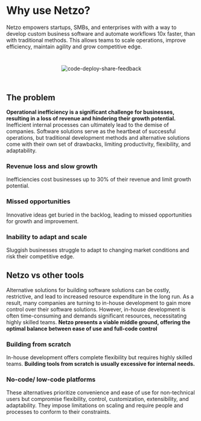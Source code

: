 <script setup>
import ListItem from '@theme/components/list/ListItem.vue'
</script>

# Why use Netzo?

Netzo empowers startups, SMBs, and enterprises with with a way to develop custom business software and automate workflows 10x faster, than with traditional methods. This allows teams to scale operations, improve efficiency, maintain agility and grow competitive edge.


<div style="text-align:-webkit-center; padding: 20pt">
  <img src="/images/home/code-deploy-share-feedback.svg" alt="code-deploy-share-feedback">
</div>

<ListItem
  text="<strong>Simpified Development:</strong> Streamline the development process and enable effortless deployment of custom business software, eliminating infrastructure complexities and saving time for developers."
  icon="i-mdi-star-four-points-outline color-primary-500"
/>

<ListItem
  text="<strong>Secure sharing:</strong> Ensure secure sharing of custom tools across teams, facilitating efficient collaboration and enabling seamless access to necessary resources."
  icon="i-mdi-share-variant color-primary-500"
/>

<ListItem
  text="<strong>Efficient Tool Utilization:</strong> Empower teams to efficiently utilize custom tools, boosting productivity and enabling smoother workflows within the organization."
  icon="i-mdi-checkbox-marked-circle-outline color-primary-500"
/>

<ListItem
  text="<strong>Adaptability to evolving needs:</strong> Allow developers to easily modify and adapt tools as the business's processes and requirements evolve, ensuring flexibility and control in a rapidly changing environment."
  icon="i-mdi-message-text-outline color-primary-500"
/>

## The problem

**Operational inefficiency is a significant challenge for businesses, resulting in a loss of revenue and hindering their growth potential.** Inefficient internal processes can ultimately lead to the demise of companies. Software solutions serve as the heartbeat of successful operations, but traditional development methods and alternative solutions come with their own set of drawbacks, limiting productivity, flexibility, and adaptability.

<div class="grid grid-cols-1 gap-6 md:grid-cols-3 text-center py-6">
  <article class="border border-grey bg-accent-500 bg-opacity-5 rounded-lg p-2">
    <h3 class="pb-2 font-bold text-accent-500 text-xs">
      Revenue loss and slow growth
    </h3>
    <p class="text-sm">
      Inefficiencies cost businesses up to 30% of their revenue and limit growth potential.
    </p>
  </article>
  <article class="border border-grey bg-accent-500 bg-opacity-5 rounded-lg p-2">
    <h3 class="pb-2 font-bold text-accent-500 text-xs">
      Missed opportunities
    </h3>
    <p class="text-sm">
      Innovative ideas get buried in the backlog, leading to missed opportunities for growth and improvement.
    </p>
  </article>
  <article class="border border-grey bg-accent-500 bg-opacity-5 rounded-lg p-2">
    <h3 class="pb-2 font-bold text-accent-500 text-xs">
      Inability to adapt and scale
    </h3>
    <p class="text-sm">
      Sluggish businesses struggle to adapt to changing market conditions and risk their competitive edge.
    </p>
  </article>
</div>

## Netzo vs other tools

Alternative solutions for building software solutions can be costly, restrictive, and lead to increased resource expenditure in the long run. As a result, many companies are turning to in-house development to gain more control over their software solutions. However, in-house development is often time-consuming and demands significant resources, necessitating highly skilled teams. **Netzo presents a viable middle ground, offering the optimal balance between ease of use and full-code control**

### Building from scratch

In-house development offers complete flexibility but requires highly skilled teams. **Building tools from scratch is usually excessive for internal needs.**

<ListItem
text="<strong>Time and resource consumption:</strong> Building tools from scratch is time-consuming and resource-intensive."
icon="i-mdi-clock-outline color-accent-500"
/>

<ListItem
text="<strong>Complexity of integration:</strong> Integrating APIs, managing infrastructure, and ensuring software compatibility are additional challenges."
icon="i-mdi-cogs color-accent-500"
/>

<ListItem
text="<strong>Cost of maintenance:</strong> Building tools from scratch requires ongoing maintenance efforts, adding to the overall cost."
icon="i-mdi-currency-usd color-accent-500"
/>

<ListItem
text="<strong>Security considerations:</strong> Implementing robust security measures for software solutions can be complex."
icon="i-mdi-shield-lock color-accent-500"
/>

### No-code/ low-code platforms

These alternatives prioritize convenience and ease of use for non-technical users but compromise flexibility, control, customization, extensibility, and adaptability. They impose limitations on scaling and require people and processes to conform to their constraints.

<ListItem
text="<strong>Limited customization:</strong> UI-based platforms restrict flexibility and customization, hindering tailoring to unique requirements."
icon="i-mdi-tools color-accent-500"
/>

<ListItem
text="<strong>Vendor lock-in:</strong> Low-code/no-code platforms limit the ability to switch or migrate to other solutions in the future."
icon="i-mdi-lock color-accent-500"
/>

<ListItem
text="<strong>Lack of extensibility:</strong> UI-based platforms have limitations in integrating with external APIs and expanding functionality."
icon="i-mdi-puzzle-outline color-accent-500"
/>

<ListItem
text="<strong>High cost of scalability:</strong> Low-code platforms become overwhelmingly expensive leading to increased financial burden."
icon="i-mdi-currency-usd color-accent-500"
/>
